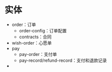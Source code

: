 # 实体
* order：订单
	* order-config：订单配置
	* contracts：合同
* wish-order：心愿单
* pay
	* pay-order：支付单
	* pay-record/refund-record：支付和退款记录
* 